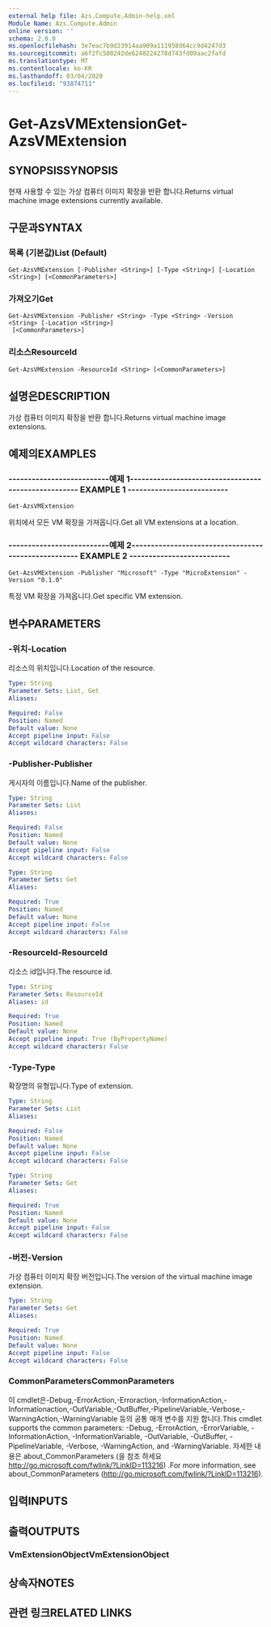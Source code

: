 ```yaml
---
external help file: Azs.Compute.Admin-help.xml
Module Name: Azs.Compute.Admin
online version: ''
schema: 2.0.0
ms.openlocfilehash: 3e7eac7b9d23914aa909a111958d64cc9d4247d3
ms.sourcegitcommit: a6f2fc500242de6248224278d743fd09aac2fafd
ms.translationtype: MT
ms.contentlocale: ko-KR
ms.lasthandoff: 03/04/2020
ms.locfileid: "93874711"
---
```

# <span data-ttu-id="2c667-101">Get-AzsVMExtension</span><span class="sxs-lookup"><span data-stu-id="2c667-101">Get-AzsVMExtension</span></span>

## <span data-ttu-id="2c667-102">SYNOPSIS</span><span class="sxs-lookup"><span data-stu-id="2c667-102">SYNOPSIS</span></span>
<span data-ttu-id="2c667-103">현재 사용할 수 있는 가상 컴퓨터 이미지 확장을 반환 합니다.</span><span class="sxs-lookup"><span data-stu-id="2c667-103">Returns virtual machine image extensions currently available.</span></span>

## <span data-ttu-id="2c667-104">구문과</span><span class="sxs-lookup"><span data-stu-id="2c667-104">SYNTAX</span></span>

### <span data-ttu-id="2c667-105">목록 (기본값)</span><span class="sxs-lookup"><span data-stu-id="2c667-105">List (Default)</span></span>
```
Get-AzsVMExtension [-Publisher <String>] [-Type <String>] [-Location <String>] [<CommonParameters>]
```

### <span data-ttu-id="2c667-106">가져오기</span><span class="sxs-lookup"><span data-stu-id="2c667-106">Get</span></span>
```
Get-AzsVMExtension -Publisher <String> -Type <String> -Version <String> [-Location <String>]
 [<CommonParameters>]
```

### <span data-ttu-id="2c667-107">리소스</span><span class="sxs-lookup"><span data-stu-id="2c667-107">ResourceId</span></span>
```
Get-AzsVMExtension -ResourceId <String> [<CommonParameters>]
```

## <span data-ttu-id="2c667-108">설명은</span><span class="sxs-lookup"><span data-stu-id="2c667-108">DESCRIPTION</span></span>
<span data-ttu-id="2c667-109">가상 컴퓨터 이미지 확장을 반환 합니다.</span><span class="sxs-lookup"><span data-stu-id="2c667-109">Returns virtual machine image extensions.</span></span>

## <span data-ttu-id="2c667-110">예제의</span><span class="sxs-lookup"><span data-stu-id="2c667-110">EXAMPLES</span></span>

### <span data-ttu-id="2c667-111">--------------------------예제 1--------------------------</span><span class="sxs-lookup"><span data-stu-id="2c667-111">-------------------------- EXAMPLE 1 --------------------------</span></span>
```
Get-AzsVMExtension
```

<span data-ttu-id="2c667-112">위치에서 모든 VM 확장을 가져옵니다.</span><span class="sxs-lookup"><span data-stu-id="2c667-112">Get all VM extensions at a location.</span></span>

### <span data-ttu-id="2c667-113">--------------------------예제 2--------------------------</span><span class="sxs-lookup"><span data-stu-id="2c667-113">-------------------------- EXAMPLE 2 --------------------------</span></span>
```
Get-AzsVMExtension -Publisher "Microsoft" -Type "MicroExtension" -Version "0.1.0"
```

<span data-ttu-id="2c667-114">특정 VM 확장을 가져옵니다.</span><span class="sxs-lookup"><span data-stu-id="2c667-114">Get specific VM extension.</span></span>

## <span data-ttu-id="2c667-115">변수</span><span class="sxs-lookup"><span data-stu-id="2c667-115">PARAMETERS</span></span>

### <span data-ttu-id="2c667-116">-위치</span><span class="sxs-lookup"><span data-stu-id="2c667-116">-Location</span></span>
<span data-ttu-id="2c667-117">리소스의 위치입니다.</span><span class="sxs-lookup"><span data-stu-id="2c667-117">Location of the resource.</span></span>

```yaml
Type: String
Parameter Sets: List, Get
Aliases: 

Required: False
Position: Named
Default value: None
Accept pipeline input: False
Accept wildcard characters: False
```

### <span data-ttu-id="2c667-118">-Publisher</span><span class="sxs-lookup"><span data-stu-id="2c667-118">-Publisher</span></span>
<span data-ttu-id="2c667-119">게시자의 이름입니다.</span><span class="sxs-lookup"><span data-stu-id="2c667-119">Name of the publisher.</span></span>

```yaml
Type: String
Parameter Sets: List
Aliases: 

Required: False
Position: Named
Default value: None
Accept pipeline input: False
Accept wildcard characters: False
```

```yaml
Type: String
Parameter Sets: Get
Aliases: 

Required: True
Position: Named
Default value: None
Accept pipeline input: False
Accept wildcard characters: False
```

### <span data-ttu-id="2c667-120">-ResourceId</span><span class="sxs-lookup"><span data-stu-id="2c667-120">-ResourceId</span></span>
<span data-ttu-id="2c667-121">리소스 id입니다.</span><span class="sxs-lookup"><span data-stu-id="2c667-121">The resource id.</span></span>

```yaml
Type: String
Parameter Sets: ResourceId
Aliases: id

Required: True
Position: Named
Default value: None
Accept pipeline input: True (ByPropertyName)
Accept wildcard characters: False
```

### <span data-ttu-id="2c667-122">-Type</span><span class="sxs-lookup"><span data-stu-id="2c667-122">-Type</span></span>
<span data-ttu-id="2c667-123">확장명의 유형입니다.</span><span class="sxs-lookup"><span data-stu-id="2c667-123">Type of extension.</span></span>

```yaml
Type: String
Parameter Sets: List
Aliases: 

Required: False
Position: Named
Default value: None
Accept pipeline input: False
Accept wildcard characters: False
```

```yaml
Type: String
Parameter Sets: Get
Aliases: 

Required: True
Position: Named
Default value: None
Accept pipeline input: False
Accept wildcard characters: False
```

### <span data-ttu-id="2c667-124">-버전</span><span class="sxs-lookup"><span data-stu-id="2c667-124">-Version</span></span>
<span data-ttu-id="2c667-125">가상 컴퓨터 이미지 확장 버전입니다.</span><span class="sxs-lookup"><span data-stu-id="2c667-125">The version of the virtual machine image extension.</span></span>

```yaml
Type: String
Parameter Sets: Get
Aliases: 

Required: True
Position: Named
Default value: None
Accept pipeline input: False
Accept wildcard characters: False
```

### <span data-ttu-id="2c667-126">CommonParameters</span><span class="sxs-lookup"><span data-stu-id="2c667-126">CommonParameters</span></span>
<span data-ttu-id="2c667-127">이 cmdlet은-Debug,-ErrorAction,-Erroraction,-InformationAction,-Informationaction,-OutVariable,-OutBuffer,-PipelineVariable,-Verbose,-WarningAction,-WarningVariable 등의 공통 매개 변수를 지원 합니다.</span><span class="sxs-lookup"><span data-stu-id="2c667-127">This cmdlet supports the common parameters: -Debug, -ErrorAction, -ErrorVariable, -InformationAction, -InformationVariable, -OutVariable, -OutBuffer, -PipelineVariable, -Verbose, -WarningAction, and -WarningVariable.</span></span> <span data-ttu-id="2c667-128">자세한 내용은 about_CommonParameters (을 참조 하세요 http://go.microsoft.com/fwlink/?LinkID=113216) .</span><span class="sxs-lookup"><span data-stu-id="2c667-128">For more information, see about_CommonParameters (http://go.microsoft.com/fwlink/?LinkID=113216).</span></span>

## <span data-ttu-id="2c667-129">입력</span><span class="sxs-lookup"><span data-stu-id="2c667-129">INPUTS</span></span>

## <span data-ttu-id="2c667-130">출력</span><span class="sxs-lookup"><span data-stu-id="2c667-130">OUTPUTS</span></span>

### <span data-ttu-id="2c667-131">VmExtensionObject</span><span class="sxs-lookup"><span data-stu-id="2c667-131">VmExtensionObject</span></span>

## <span data-ttu-id="2c667-132">상속자</span><span class="sxs-lookup"><span data-stu-id="2c667-132">NOTES</span></span>

## <span data-ttu-id="2c667-133">관련 링크</span><span class="sxs-lookup"><span data-stu-id="2c667-133">RELATED LINKS</span></span>

